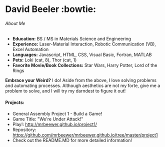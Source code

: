 
# David Beeler :bowtie:

###### About Me

* **Education:** BS / MS in Materials Science and Engineering
* **Experience:** Laser-Material Interaction, Robotic Communication (VB), Excel Automation
* **Languages:** Javascript, HTML, CSS, Visual Basic, Fortran, MATLAB
* **Pets:** Loki (cat, 8), Thor (cat, 1)
* **Favorite Movie/Book Collections:** Star Wars, Harry Potter, Lord of the Rings

**Embrace your Weird?** I do! Aside from the above, I love solving problems and automating processes. Although aesthetics are not my forte, give me a problem to solve, and I will try my darndest to figure it out!


#### Projects:

* General Assembly Project 1 - Build a Game!
 * Game Title: "We're Under Attack!"
 * Play!: http://mrbeewer.github.io/project1/
 * Repository: https://github.com/mrbeewer/mrbeewer.github.io/tree/master/project1
 * Check out the README.MD for more detailed information!
